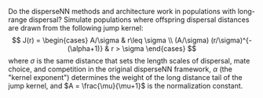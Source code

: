 Do the disperseNN methods and architecture work in populations with long-range dispersal? Simulate populations where offspring dispersal distances are drawn from the following jump kernel:
$$ J(r) = \begin{cases}
A/\sigma & r\leq \sigma \\
(A/\sigma) (r/\sigma)^{-(\alpha+1)} & r > \sigma \end{cases}
$$
where $\sigma$ is the same distance that sets the length scales of dispersal, mate choice, and competition in the original disperseNN framework, $\alpha$ (the "kernel exponent") determines the weight of the long distance tail of the jump kernel, and $A = \frac{\mu}{\mu+1}$ is the normalization constant. 